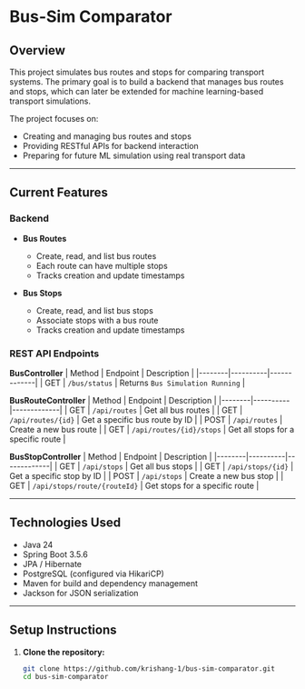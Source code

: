 # Bus-Sim Comparator

## Overview
This project simulates bus routes and stops for comparing transport systems. The primary goal is to build a backend that manages bus routes and stops, which can later be extended for machine learning-based transport simulations. 

The project focuses on:
- Creating and managing bus routes and stops
- Providing RESTful APIs for backend interaction
- Preparing for future ML simulation using real transport data

---

## Current Features

### Backend
- **Bus Routes**
  - Create, read, and list bus routes
  - Each route can have multiple stops
  - Tracks creation and update timestamps

- **Bus Stops**
  - Create, read, and list bus stops
  - Associate stops with a bus route
  - Tracks creation and update timestamps

### REST API Endpoints

**BusController**
| Method | Endpoint | Description |
|--------|----------|-------------|
| GET    | `/bus/status` | Returns `Bus Simulation Running` |

**BusRouteController**
| Method | Endpoint | Description |
|--------|----------|-------------|
| GET    | `/api/routes` | Get all bus routes |
| GET    | `/api/routes/{id}` | Get a specific bus route by ID |
| POST   | `/api/routes` | Create a new bus route |
| GET    | `/api/routes/{id}/stops` | Get all stops for a specific route |

**BusStopController**
| Method | Endpoint | Description |
|--------|----------|-------------|
| GET    | `/api/stops` | Get all bus stops |
| GET    | `/api/stops/{id}` | Get a specific stop by ID |
| POST   | `/api/stops` | Create a new bus stop |
| GET    | `/api/stops/route/{routeId}` | Get stops for a specific route |

---

## Technologies Used
- Java 24
- Spring Boot 3.5.6
- JPA / Hibernate
- PostgreSQL (configured via HikariCP)
- Maven for build and dependency management
- Jackson for JSON serialization

---

## Setup Instructions

1. **Clone the repository:**
   ```bash
   git clone https://github.com/krishang-1/bus-sim-comparator.git
   cd bus-sim-comparator
